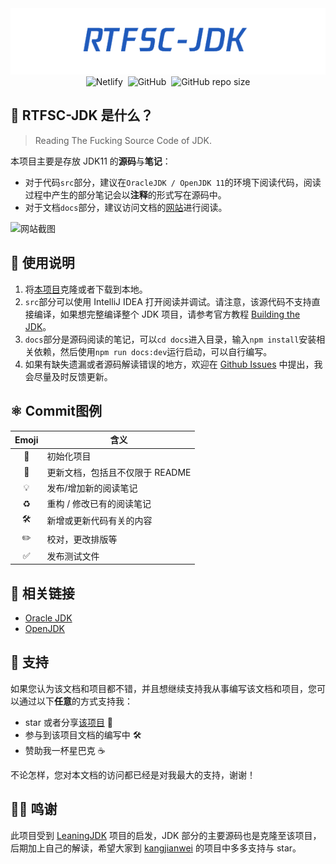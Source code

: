 <div align="center">
  <img src="./assets/rtfsc-jdk-icon.png" alt="RTFSC-JDK Icon">
  <br>
  <img alt="Netlify" src="https://img.shields.io/netlify/55b8443d-bcdd-4762-bfeb-a016cdebdbb1?style=plastic">&nbsp;
  <img alt="GitHub" src="https://img.shields.io/github/license/HurleyJames/RTFSC-JDK?style=plastic">&nbsp;
  <img alt="GitHub repo size" src="https://img.shields.io/github/repo-size/HurleyJames/RTFSC-JDK?style=plastic">
</div>

## 🥳 RTFSC-JDK 是什么？

> Reading The Fucking Source Code of JDK.

本项目主要是存放 JDK11 的**源码**与**笔记**：

* 对于代码`src`部分，建议在`OracleJDK / OpenJDK 11`的环境下阅读代码，阅读过程中产生的部分笔记会以**注释**的形式写在源码中。
* 对于文档`docs`部分，建议访问文档的[网站](https://rtfsc.withh.life/)进行阅读。

![网站截图](https://i.loli.net/2021/01/17/L2b6moOfSvx7cnz.png)

## 📝 使用说明

1. 将[本项目](https://github.com/HurleyJames/RTFSC-JDK)克隆或者下载到本地。
2. `src`部分可以使用 IntelliJ IDEA 打开阅读并调试。请注意，该源代码不支持直接编译，如果想完整编译整个 JDK 项目，请参考官方教程 [Building the JDK](https://hg.openjdk.java.net/jdk/jdk11/raw-file/tip/doc/building.html)。
3. `docs`部分是源码阅读的笔记，可以`cd docs`进入目录，输入`npm install`安装相关依赖，然后使用`npm run docs:dev`运行启动，可以自行编写。
4. 如果有缺失遗漏或者源码解读错误的地方，欢迎在 [Github Issues](https://github.com/HurleyJames/RTFSC-JDK/issues) 中提出，我会尽量及时反馈更新。

## ⚛️ Commit图例

| Emoji | 含义 |
:-: | ---- |
| 🎉 | 初始化项目 |
| 📝 | 更新文档，包括且不仅限于 README |
| 💡 | 发布/增加新的阅读笔记 |
| ♻️ | 重构 / 修改已有的阅读笔记 |
| 🛠 | 新增或更新代码有关的内容 |
| ✏️ | 校对，更改排版等 |
| ✅ | 发布测试文件 |

## 🔗 相关链接

* [Oracle JDK](https://www.oracle.com/java/technologies/oracle-java-archive-downloads.html)
* [OpenJDK](http://jdk.java.net/archive/)

## 💖 支持

如果您认为该文档和项目都不错，并且想继续支持我从事编写该文档和项目，您可以通过以下**任意**的方式支持我：

* star 或者分享[该项目](https://github.com/HurleyJames/RTFSC-JDK) 🌟
* 参与到该项目文档的编写中 🛠
* 赞助我一杯星巴克 ☕️

不论怎样，您对本文档的访问都已经是对我最大的支持，谢谢！

## 🙇‍♂️ 鸣谢

此项目受到 [LeaningJDK](https://github.com/kangjianwei/LearningJDK) 项目的启发，JDK 部分的主要源码也是克隆至该项目，后期加上自己的解读，希望大家到 [kangjianwei](https://github.com/kangjianwei) 的项目中多多支持与 star。
